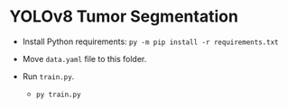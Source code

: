 # YOLOv8 Tumor Segmentation

- Install Python requirements: `py -m pip install -r requirements.txt`
  
- Move `data.yaml` file to this folder.
  
- Run `train.py`.
  
  - `py train.py`
